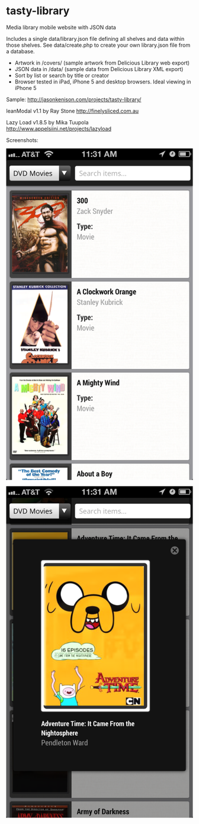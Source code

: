 tasty-library
=============

Media library mobile website with JSON data

Includes a single data/library.json file defining all shelves and data within those shelves. See data/create.php to create your own library.json file from a database.

* Artwork in /covers/ (sample artwork from Delicious Library web export)
* JSON data in /data/ (sample data from Delicious Library XML export)
* Sort by list or search by title or creator
* Browser tested in iPad, iPhone 5 and desktop browsers. Ideal viewing in iPhone 5

Sample:
http://jasonkenison.com/projects/tasty-library/

leanModal v1.1 by Ray Stone
http://finelysliced.com.au

Lazy Load v1.8.5 by Mika Tuupola
http://www.appelsiini.net/projects/lazyload

Screenshots:

![Tasty Library List View](/images/ss1.png "List View")

![Tasty Library Item Detail](/images/ss2.png "Item Detail")